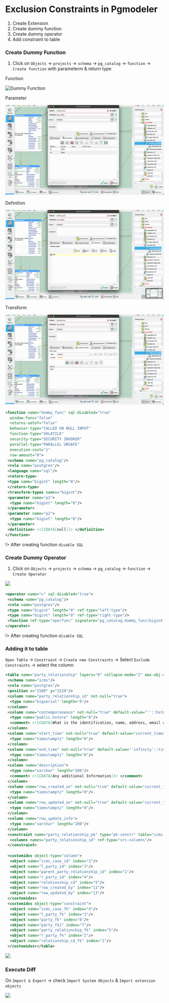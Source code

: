 # Exclusion Constraints in Pgmodeler

1. Create Extension
2. Create dummy function 
3. Create dummy operator
4. Add constraint to table

### Create Dummy Function

1. Click on `Objects` -> `projects` -> `schema` -> `pg_catalog` -> `function` -> `Create function` with parameterm & return type

Function

![Dummy Function](img/dummy_function.png)

Parameter

![Dummy Function](img/dummy_function_parameter.png)

Definition

![Dummy Function](img/dummy_function_definition.png)

Transform

![Dummy Function](img/dummy_function_transform.png)

```XML
<function name="dummy_func" sql-disabled="true"
  window-func="false"
  returns-setof="false"
  behavior-type="CALLED ON NULL INPUT"
  function-type="VOLATILE"
  security-type="SECURITY INVOKER"
  parallel-type="PARALLEL UNSAFE"
  execution-cost="1"
  row-amount="0">
 <schema name="pg_catalog"/>
 <role name="postgres"/>
 <language name="sql"/>
 <return-type>
 <type name="bigint" length="0"/>
 </return-type>
 <transform-types names="bigint"/>
 <parameter name="p1">
  <type name="bigint" length="0"/>
 </parameter>
 <parameter name="p2">
  <type name="bigint" length="0"/>
 </parameter>
 <definition> <![CDATA[null]]> </definition>
</function>
```

!> After creating function `disable SQL`

### Create Dummy Operator

1. Click on `Objects` -> `projects` -> `schema` -> `pg_catalog` -> `function` -> `Create Operator`

![](img/dummy_operator.png)

```XML
<operator name="=" sql-disabled="true">
 <schema name="pg_catalog"/>
 <role name="postgres"/>
 <type name="bigint" length="0" ref-type="left-type"/>
 <type name="bigint" length="0" ref-type="right-type"/>
 <function ref-type="operfunc" signature="pg_catalog.dummy_func(bigint,bigint)"/>
</operator>
```

!> After creating function `disable SQL`


### Adding it to table

`Open Table` -> `Constraint` -> `Create new Constraints` ->  Select `Exclude Constraints` -> select the column

```XML
<table name="party_relationship" layers="0" collapse-mode="2" max-obj-count="18" z-value="0">
 <schema name="icms"/>
 <role name="postgres"/>
 <position x="1580" y="2220"/>
 <column name="party_relationship_id" not-null="true">
  <type name="bigserial" length="0"/>
 </column>
 <column name="contemporaneous" not-null="true" default-value="''::hstore">
  <type name="public.hstore" length="0"/>
  <comment> <![CDATA[What is the identification, name, address, email and phone number is used at the time of case. PK of these tables will be stored along with table name]]> </comment>
 </column>
 <column name="start_time" not-null="true" default-value="current_timestamp">
  <type name="timestamptz" length="0"/>
 </column>
 <column name="end_time" not-null="true" default-value="'infinity'::timestamp">
  <type name="timestamptz" length="0"/>
 </column>
 <column name="description">
  <type name="varchar" length="500"/>
  <comment> <![CDATA[Any additional Information]]> </comment>
 </column>
 <column name="row_created_on" not-null="true" default-value="current_timestamp">
  <type name="timestamptz" length="0"/>
 </column>
 <column name="row_updated_on" not-null="true" default-value="current_timestamp">
  <type name="timestamptz" length="0"/>
 </column>
 <column name="row_update_info">
  <type name="varchar" length="200"/>
 </column>
 <constraint name="party_relationship_pk" type="pk-constr" table="icms.party_relationship">
  <columns names="party_relationship_id" ref-type="src-columns"/>
 </constraint>

 <customidxs object-type="column">
  <object name="icms_case_id" index="2"/>
  <object name="l_party_id" index="3"/>
  <object name="parent_party_relationship_id" index="1"/>
  <object name="r_party_id" index="4"/>
  <object name="relationship_cd" index="5"/>
  <object name="row_created_by" index="11"/>
  <object name="row_updated_by" index="13"/>
 </customidxs>
 <customidxs object-type="constraint">
  <object name="icms_case_fk" index="4"/>
  <object name="l_party_fk" index="3"/>
  <object name="party_fk" index="6"/>
  <object name="party_fk1" index="7"/>
  <object name="party_relationship_fk" index="5"/>
  <object name="r_party_fk" index="2"/>
  <object name="relationship_cd_fk" index="1"/>
 </customidxs></table>
```

![](img/exclude.png)

### Execute Diff

On `Import & Export` -> check `Import System Objects` & `Import extension objects`

![](img/Diff.png)